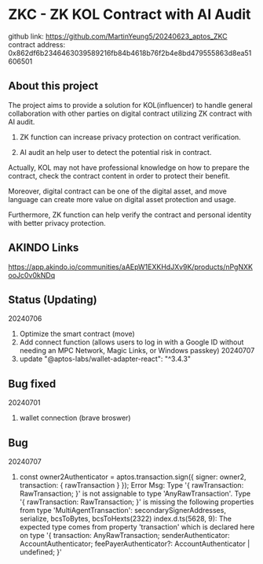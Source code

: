 # ZKC - ZK KOL Contract with AI Audit
github link: https://github.com/MartinYeung5/20240623_aptos_ZKC
contract address: 0x862df6b2346463039589216fb84b4618b76f2b4e8bd479555863d8ea51606501

## About this project
The project aims to provide a solution for KOL(influencer) to handle general collaboration with other parties on digital contract utilizing ZK contract with AI audit. 

1. ZK function can increase privacy protection on contract verification.

2. AI audit an help user to detect the potential risk in contract.

Actually, KOL may not have professional knowledge on how to prepare the contract, check the contract content in order to protect their benefit. 

Moreover, digital contract can be one of the digital asset, and move language can create more value on digital asset protection and usage.

Furthermore, ZK function can help verify the contract and personal identity with better privacy protection.

## AKINDO Links
https://app.akindo.io/communities/aAEpW1EXKHdJXv9K/products/nPgNXKooJc0v0kNDq

## Status (Updating)
20240706
1. Optimize the smart contract (move)
2. Add connect function (allows users to log in with a Google ID without needing an MPC Network, Magic Links, or Windows passkey)
20240707
1. update "@aptos-labs/wallet-adapter-react": "^3.4.3"

## Bug fixed
20240701
1. wallet connection (brave broswer)

## Bug
20240707
1. const owner2Authenticator = aptos.transaction.sign({ signer: owner2, transaction: { rawTransaction } });
Error Msg:
Type '{ rawTransaction: RawTransaction; }' is not assignable to type 'AnyRawTransaction'.
  Type '{ rawTransaction: RawTransaction; }' is missing the following properties from type 'MultiAgentTransaction': secondarySignerAddresses, serialize, bcsToBytes, bcsToHexts(2322)
index.d.ts(5628, 9): The expected type comes from property 'transaction' which is declared here on type '{ transaction: AnyRawTransaction; senderAuthenticator: AccountAuthenticator; feePayerAuthenticator?: AccountAuthenticator | undefined; }'

